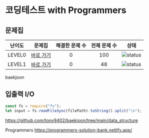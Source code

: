 # 코딩테스트 with Programmers

## 문제집

| 난이도 |                                                                               문제집                                                                               | 해결한 문제 수 | 전체 문제 수 |        상태         |
| :----: | :----------------------------------------------------------------------------------------------------------------------------------------------------------------: | :------------: | :----------: | :-----------------: |
| LEVEL0 | [바로 가기](<[./level0](https://school.programmers.co.kr/learn/challenges?order=acceptance_desc&statuses=unsolved%2Csolved&languages=javascript&page=1&levels=0)>) |       0        |     100      | ![status](https://) |
| LEVEL1 |                                                                       [바로 가기](./level1)                                                                        |       0        |      48      | ![status](https://) |

baekjoon

## 입출력 I/O

```javascript
const fs = require("fs");
let input = fs.readFileSync(filePath).toString().split("\n");
```

<https://github.com/tony9402/baekjoon/tree/main/data_structure>

Programmers
<https://programmers-solution-bank.netlify.app/>
